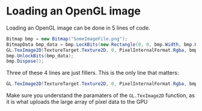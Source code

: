 # Loading an OpenGL image

Loading an OpenGL image can be done in 5 lines of code. 

```cs
Bitmap bmp = new Bitmap("SomeImageFile.png");
BitmapData bmp_data = bmp.LockBits(new Rectangle(0, 0, bmp.Width, bmp.Height), ImageLockMode.ReadOnly, System.Drawing.Imaging.PixelFormat.Format32bppArgb);
GL.TexImage2D(TextureTarget.Texture2D, 0, PixelInternalFormat.Rgba, bmp_data.Width, bmp_data.Height, 0, OpenTK.Graphics.OpenGL.PixelFormat.Bgra, PixelType.Short, bmp_data.Scan0);
bmp.UnlockBits(bmp_data);
bmp.Dispose();
```

Three of these 4 lines are just fillers. This is the only line that matters:

```cs
GL.TexImage2D(TextureTarget.Texture2D, 0, PixelInternalFormat.Rgba, bmp_data.Width, bmp_data.Height, 0, OpenTK.Graphics.OpenGL.PixelFormat.Bgra, PixelType.Short, bmp_data.Scan0);
```

Make sure you understand the paramaters of the ```GL.TexImage2D``` function, as it is what uploads the large array of pixel data to the GPU